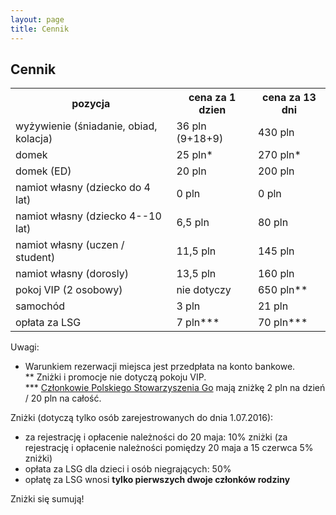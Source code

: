 ```yaml
---
layout: page
title: Cennik
---
```


## Cennik

<table>

<tr>
<th>pozycja</th>
<th>cena za 1 dzien</th>
<th>cena za 13 dni</th>
</tr>

<tr>
<td>wyżywienie (śniadanie, obiad, kolacja)</td>
<td>36 pln (9+18+9)</td>
<td>430 pln</td>
</tr>

<tr>
<td>domek    </td>
<td>25 pln*  </td>
<td>270 pln* </td>
</tr>

<tr>
<td>domek (ED)  </td>
<td>20 pln      </td>
<td>200 pln     </td>
</tr>

<tr>
<td>namiot własny (dziecko do 4 lat)    </td>
<td>0 pln                               </td>
<td>0 pln                               </td>
</tr>

<tr>
<td>namiot własny (dziecko 4--10 lat)    </td>
<td>6,5 pln                             </td>
<td>80 pln                              </td>
</tr>

<tr>
<td>namiot własny (uczen / student) </td>
<td>11,5 pln</td>
<td>145 pln</td>
</tr>

<tr>
<td>namiot własny (dorosly) </td>
<td>13,5 pln</td>
<td>160 pln</td>
</tr>

<tr>
<td>pokoj VIP (2 osobowy)   </td>
<td>nie dotyczy</td>
<td>650 pln**</td>
</tr>

<tr>
<td>samochód    </td>
<td>3 pln</td>
<td>21 pln</td>
</tr>

<tr>
<td>opłata za LSG   </td>
<td>7 pln***</td>
<td>70 pln***</td>
</tr>
 
</table>

Uwagi:  
* Warunkiem rezerwacji miejsca jest przedpłata na konto bankowe.  
** Zniżki i promocje nie dotyczą pokoju VIP.  
*** [Członkowie Polskiego Stowarzyszenia Go](http://psg.go.art.pl/lista_czlonkow) mają zniżkę 2 pln na dzień / 20 pln na całość.

Zniżki (dotyczą tylko osób zarejestrowanych do dnia 1.07.2016):

- za rejestrację i opłacenie należności do 20 maja: 10% zniżki (za rejestrację i opłacenie należności pomiędzy 20 maja a 15 czerwca 5% zniżki)
- opłata za LSG dla dzieci i osób niegrających: 50%
- opłatę za LSG wnosi **tylko pierwszych dwoje członków rodziny**

Zniżki się sumują!
